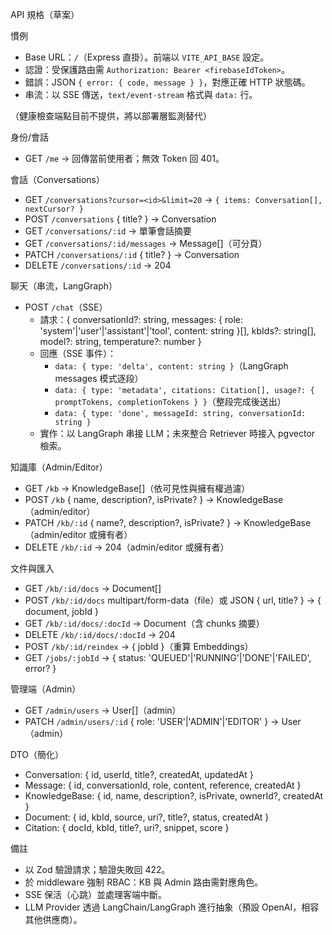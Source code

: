 API 規格（草案）

慣例
- Base URL：`/`（Express 直掛）。前端以 `VITE_API_BASE` 設定。
- 認證：受保護路由需 `Authorization: Bearer <firebaseIdToken>`。
- 錯誤：JSON `{ error: { code, message } }`，對應正確 HTTP 狀態碼。
- 串流：以 SSE 傳送，`text/event-stream` 格式與 `data:` 行。

（健康檢查端點目前不提供，將以部署層監測替代）

身份/會話
- GET `/me` → 回傳當前使用者；無效 Token 回 401。

會話（Conversations）
- GET `/conversations?cursor=<id>&limit=20` → `{ items: Conversation[], nextCursor? }`
- POST `/conversations` { title? } → Conversation
- GET `/conversations/:id` → 單筆會話摘要
- GET `/conversations/:id/messages` → Message[]（可分頁）
- PATCH `/conversations/:id` { title? } → Conversation
- DELETE `/conversations/:id` → 204

聊天（串流，LangGraph）
- POST `/chat`（SSE）
  - 請求：{
      conversationId?: string,
      messages: { role: 'system'|'user'|'assistant'|'tool', content: string }[],
      kbIds?: string[],
      model?: string,
      temperature?: number
    }
  - 回應（SSE 事件）：
    - `data: { type: 'delta', content: string }`（LangGraph messages 模式逐段）
    - `data: { type: 'metadata', citations: Citation[], usage?: { promptTokens, completionTokens } }`（整段完成後送出）
    - `data: { type: 'done', messageId: string, conversationId: string }`
  - 實作：以 LangGraph 串接 LLM；未來整合 Retriever 時接入 pgvector 檢索。

知識庫（Admin/Editor）
- GET `/kb` → KnowledgeBase[]（依可見性與擁有權過濾）
- POST `/kb` { name, description?, isPrivate? } → KnowledgeBase（admin/editor）
- PATCH `/kb/:id` { name?, description?, isPrivate? } → KnowledgeBase（admin/editor 或擁有者）
- DELETE `/kb/:id` → 204（admin/editor 或擁有者）

文件與匯入
- GET `/kb/:id/docs` → Document[]
- POST `/kb/:id/docs` multipart/form-data（file）或 JSON { url, title? } → { document, jobId }
- GET `/kb/:id/docs/:docId` → Document（含 chunks 摘要）
- DELETE `/kb/:id/docs/:docId` → 204
- POST `/kb/:id/reindex` → { jobId }（重算 Embeddings）
- GET `/jobs/:jobId` → { status: 'QUEUED'|'RUNNING'|'DONE'|'FAILED', error? }

管理端（Admin）
- GET `/admin/users` → User[]（admin）
- PATCH `/admin/users/:id` { role: 'USER'|'ADMIN'|'EDITOR' } → User（admin）

DTO（簡化）
- Conversation: { id, userId, title?, createdAt, updatedAt }
- Message: { id, conversationId, role, content, reference, createdAt }
- KnowledgeBase: { id, name, description?, isPrivate, ownerId?, createdAt }
- Document: { id, kbId, source, uri?, title?, status, createdAt }
- Citation: { docId, kbId, title?, uri?, snippet, score }

備註
- 以 Zod 驗證請求；驗證失敗回 422。
- 於 middleware 強制 RBAC：KB 與 Admin 路由需對應角色。
- SSE 保活（心跳）並處理客端中斷。
- LLM Provider 透過 LangChain/LangGraph 進行抽象（預設 OpenAI，相容其他供應商）。
